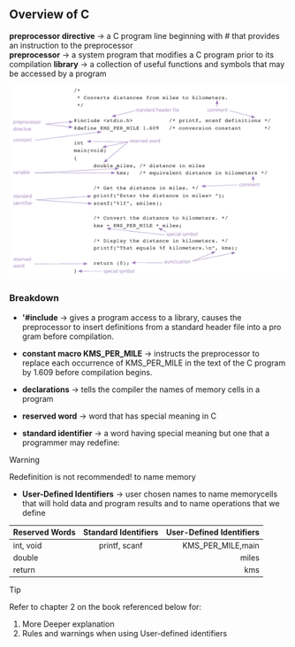 ## Overview of C 

**preprocessor directive** -> a C program line beginning with # that provides an instruction to the preprocessor  
**preprocessor** -> a system program that modifies a C program prior to its compilation
**library** -> a collection of useful functions and symbols that may be 
accessed by a program

![Elements](c_elements.png "C Elements")

### Breakdown
- **'#include** ->  gives a program access to a library, causes the preprocessor to insert definitions from a standard header file into a pro
gram before compilation.

- **constant macro KMS_PER_MILE** -> instructs the preprocessor to replace each occurrence of KMS_PER_MILE in the text of the C program by 1.609 before compilation begins.

- **declarations** -> tells the compiler the names of memory cells in a program

- **reserved word** ->  word that has special meaning in C
- **standard identifier** -> a word having special meaning but one 
that a programmer may redefine:
>[!WARNING]
> Redefinition is not recommended!
to name memory 
- **User-Defined Identifiers** -> user chosen names to name memorycells that will hold data and program results and to name operations that we define

| Reserved Words    | Standard Identifiers  | User-Defined Identifiers  |
| ------------- |:-------------:| -----:|
| int, void     | printf, scanf | KMS_PER_MILE,main |
| double        |               |   miles           
| return        |               |    kms            |

>[!TIP]  
> Refer to chapter 2 on the book referenced below for:
> 1. More Deeper explanation
> 2. Rules and warnings when using User-defined identifiers